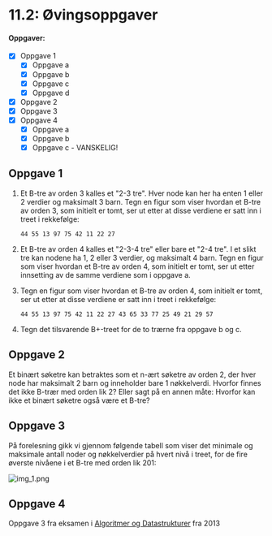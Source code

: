 # 11.2: Øvingsoppgaver

#### Oppgaver:
- [x] Oppgave 1
  - [x] Oppgave a
  - [x] Oppgave b
  - [x] Oppgave c
  - [x] Oppgave d
- [x] Oppgave 2
- [x] Oppgave 3
- [x] Oppgave 4
  - [x] Oppgave a
  - [x] Oppgave b
  - [x] Oppgave c - VANSKELIG!
## Oppgave 1

1. Et B-tre av orden 3 kalles et "2-3 tre". Hver node kan her ha enten 1 eller 2 verdier og maksimalt 3 barn. Tegn en figur som viser hvordan et B-tre av orden 3, som initielt er tomt, ser ut etter at disse verdiene er satt inn i treet i rekkefølge:

       44 55 13 97 75 42 11 22 27

2. Et B-tre av orden 4 kalles et "2-3-4 tre" eller bare et "2-4 tre". I et slikt tre kan nodene ha 1, 2 eller 3 verdier, og maksimalt 4 barn. Tegn en figur som viser hvordan et B-tre av orden 4, som initielt er tomt, ser ut etter innsetting av de samme verdiene som i oppgave a.

3. Tegn en figur som viser hvordan et B-tre av orden 4, som initielt er tomt, ser ut etter at disse verdiene er satt inn i treet i rekkefølge:

       44 55 13 97 75 42 11 22 27 43 65 33 77 25 49 21 29 57

4. Tegn det tilsvarende B+-treet for de to trærne fra oppgave b og c.

## Oppgave 2

Et binært søketre kan betraktes som et n-ært søketre av orden 2, der hver node har maksimalt 2 barn og inneholder bare 1 nøkkelverdi. Hvorfor finnes det ikke B-trær med orden lik 2? Eller sagt på en annen måte: Hvorfor kan ikke et binært søketre også være et B-tre?

## Oppgave 3

På forelesning gikk vi gjennom følgende tabell som viser det minimale og maksimale antall noder og nøkkelverdier på hvert nivå i treet, for de fire øverste nivåene i et B-tre med orden lik 201:

![img_1.png](img_1.png)


## Oppgave 4

Oppgave 3 fra eksamen i [Algoritmer og Datastrukturer](https://it.hiof.no/algdat/oppgaver/algdat_eksamen_16-05-2013.pdf) fra 2013